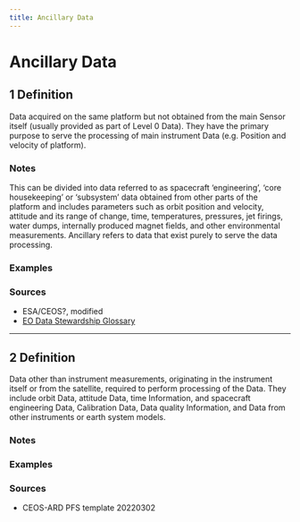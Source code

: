 ```yaml
---
title: Ancillary Data
---
```


# Ancillary Data

## 1 Definition

Data acquired on the same platform but not obtained from the main Sensor itself (usually provided as part of Level 0 Data). They have the primary purpose to serve the processing of main instrument Data (e.g. Position and velocity of platform).

### Notes 
This can be divided into data referred to as spacecraft ‘engineering’, ‘core housekeeping’ or ‘subsystem’ data obtained from other parts of the platform and includes parameters such as orbit position and velocity, attitude and its
range of change, time, temperatures, pressures, jet firings, water dumps, internally produced magnet fields, and other environmental measurements. Ancillary refers to data that exist purely to serve the data processing.

### Examples 

### Sources
- ESA/CEOS?, modified
- [EO Data Stewardship Glossary]([url](https://ceos.org/document_management/Working_Groups/WGISS/Interest_Groups/Data_Stewardship/White_Papers/EO-DataStewardshipGlossary.pdf))

___

## 2 Definition

Data other than instrument measurements, originating in the instrument itself or from the satellite, required to perform processing of the Data. They include orbit Data, attitude Data, time Information, and spacecraft engineering Data, Calibration Data, Data quality Information, and Data from other instruments or earth system models.

### Notes 

### Examples 

### Sources
- CEOS-ARD PFS template 20220302
